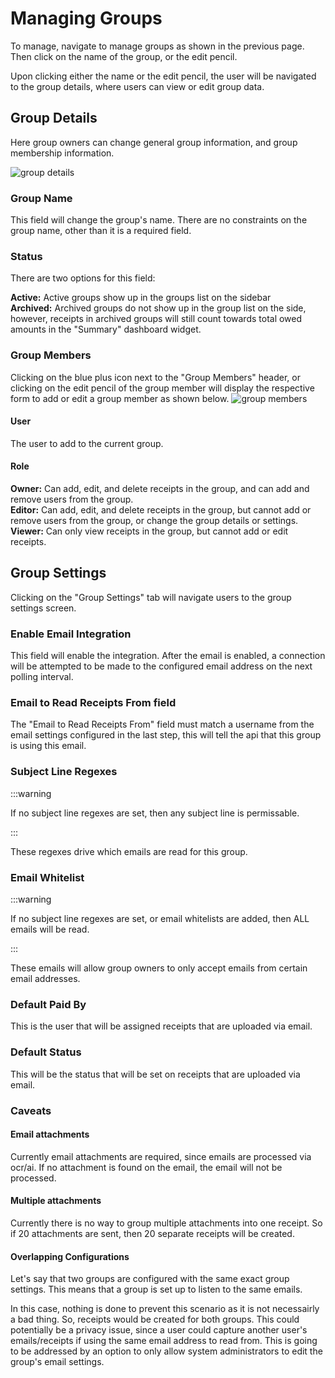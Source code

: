 # Managing Groups

To manage, navigate to manage groups as shown in the previous page. Then click on the name of the group, or the edit
pencil.

Upon clicking either the name or the edit pencil, the user will be navigated to the group details, where users can view
or edit group data.

## Group Details

Here group owners can change general group information, and group membership information.

![group details](/img/groups/edit_group_details.png)

### Group Name

This field will change the group's name. There are no constraints on the group name, other than it is a required field.

### Status

There are two options for this field:

**Active:** Active groups show up in the groups list on the sidebar  
**Archived:** Archived groups do not show up in the group list on the side, however, receipts in archived groups will
still count towards total owed amounts in the "Summary" dashboard widget.

### Group Members

Clicking on the blue plus icon next to the "Group Members" header, or clicking on the edit pencil of the group member
will display the respective form to add or edit a group member as shown below.
![group members](/img/groups/edit_group_member.png)

#### User

The user to add to the current group.

#### Role

**Owner:** Can add, edit, and delete receipts in the group, and can add and remove users from the group.  
**Editor:** Can add, edit, and delete receipts in the group, but cannot add or remove users from the group, or change
the group details or settings.  
**Viewer:** Can only view receipts in the group, but cannot add or edit receipts.

## Group Settings

Clicking on the "Group Settings" tab will navigate users to the group settings screen.

### Enable Email Integration

This field will enable the integration. After the email is enabled, a connection will be attempted to be made to the
configured email address on the next polling interval.

### Email to Read Receipts From field

The "Email to Read Receipts From" field must match a username from the email settings configured in the last step, this
will tell the api that this group is using this email.

### Subject Line Regexes

:::warning

If no subject line regexes are set, then any subject line is permissable.

:::

These regexes drive which emails are read for this group.

### Email Whitelist

:::warning

If no subject line regexes are set, or email whitelists are added, then ALL emails will be read.

:::

These emails will allow group owners to only accept emails from certain email addresses.

### Default Paid By

This is the user that will be assigned receipts that are uploaded via email.

### Default Status

This will be the status that will be set on receipts that are uploaded via email.

### Caveats

#### Email attachments

Currently email attachments are required, since emails are processed via ocr/ai. If no attachment is found on the email,
the email will not be processed.

#### Multiple attachments

Currently there is no way to group multiple attachments into one receipt. So if 20 attachments are sent, then 20
separate receipts will be created.

#### Overlapping Configurations

Let's say that two groups are configured with the same exact group settings. This means that a group is set up to listen
to the same emails.

In this case, nothing is done to prevent this scenario as it is not necessairly a bad thing. So, receipts would be
created for both groups.
This could potentially be a privacy issue, since a user could capture another user's emails/receipts if using the same
email address to read from. This is going to be addressed by an option to only allow system administrators to edit the
group's email settings.
